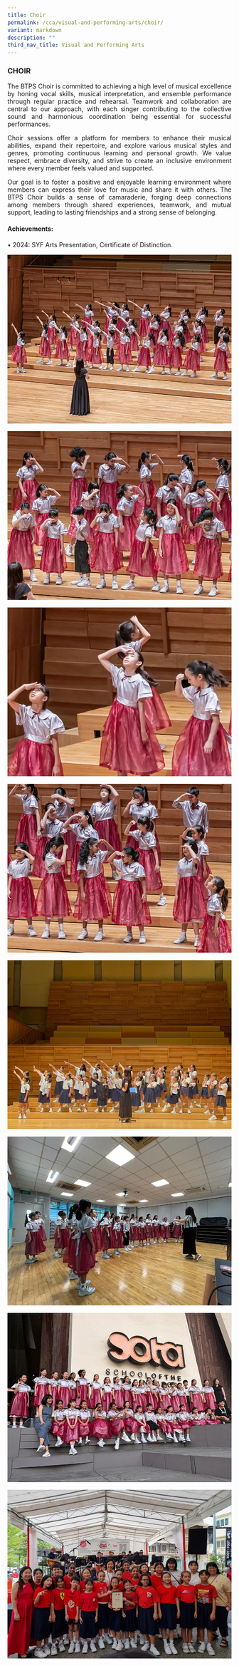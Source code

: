 ```yaml
---
title: Choir
permalink: /cca/visual-and-performing-arts/choir/
variant: markdown
description: ""
third_nav_title: Visual and Performing Arts
---
```

<h3>CHOIR</h3><p align="justify">
The BTPS Choir is committed to achieving a high level of musical excellence by honing vocal skills, musical interpretation, and ensemble performance through regular practice and rehearsal. Teamwork and collaboration are central to our approach, with each singer contributing to the collective sound and harmonious coordination being essential for successful performances.</p>

<p align="justify">
Choir sessions offer a platform for members to enhance their musical abilities, expand their repertoire, and explore various musical styles and genres, promoting continuous learning and personal growth. We value respect, embrace diversity, and strive to create an inclusive environment where every member feels valued and supported.</p>

<p align="justify">
Our goal is to foster a positive and enjoyable learning environment where members can express their love for music and share it with others. The BTPS Choir builds a sense of camaraderie, forging deep connections among members through shared experiences, teamwork, and mutual support, leading to lasting friendships and a strong sense of belonging.</p>
<h4>Achievements:</h4>
•	2024: SYF Arts Presentation, Certificate of Distinction.

![](/images/CCA/choir24.jpg)

![](/images/CCA/choir24_4.jpg)

![](/images/CCA/choir24_3.jpg)

![](/images/CCA/choir24_2.jpg)

![](/images/CCA/choir24_5.jpg)

![](/images/CCA/choir24_6.jpg)

![](/images/CCA/choir24_8.jpg)

![](/images/CCA/choir24_7.jpg)
